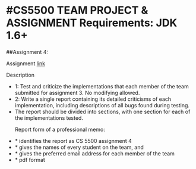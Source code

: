 #CS5500 TEAM PROJECT & ASSIGNMENT
Requirements: JDK 1.6+
======
##Assignment 4:
  <p> Assignment <a href="http://www.ccs.neu.edu/course/cs5500f14/assignment4.txt">link</a></p>
  <p>Description</p>
  <ul>
  <li>1: Test and criticize the implementations that each member of the team submitted for assignment 3. No modifying allowed.</li>
  <li>2: Write a single report containing its detailed criticisms of each implementation, including descriptions of all bugs found during testing.</li> 
  <li> The report should be divided into sections, with one section for each of the implementations tested.</li>
    
  <p>Report form of a professional memo:<p>
      <li>* identifies the report as CS 5500 assignment 4</li>
      <li>* gives the names of every student on the team, and</li>
      <li>* gives the preferred email address for each member of the team</li>
      <li>* pdf format</li>
